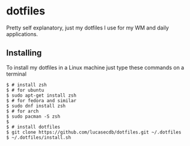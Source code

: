 # dotfiles

Pretty self explanatory, just my dotfiles I use for my WM and daily applications.

## Installing

To install my dotfiles in a Linux machine just type these commands on a terminal

```shell
$ # install zsh
$ # for ubuntu
$ sudo apt-get install zsh
$ # for fedora and similar
$ sudo dnf install zsh
$ # for arch
$ sudo pacman -S zsh
$
$ # install dotfiles
$ git clone https://github.com/lucasecdb/dotfiles.git ~/.dotfiles
$ ~/.dotfiles/install.sh
```
